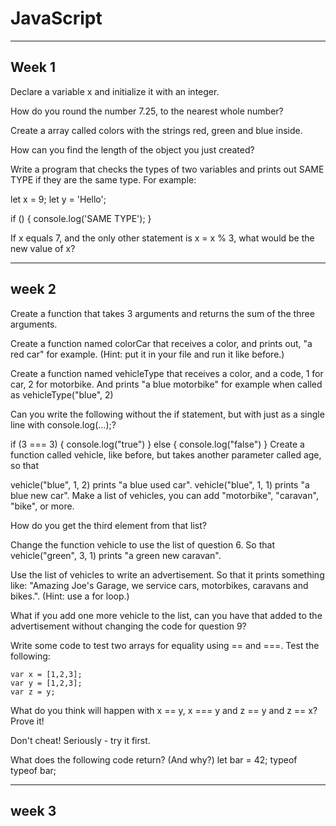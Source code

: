 # JavaScript
--------------------------------------------------------------------------------------------------------------------------
Week 1
-------------------------------------------------------------------------------------------------------------------------
Declare a variable x and initialize it with an integer.

How do you round the number 7.25, to the nearest whole number?

Create a array called colors with the strings red, green and blue inside.

How can you find the length of the object you just created?

Write a program that checks the types of two variables and prints out SAME TYPE if they are the same type. For example:

let x = 9; let y = 'Hello';

if () { console.log('SAME TYPE'); }

If x equals 7, and the only other statement is x = x % 3, what would be the new value of x?

--------------------------------------------------------------------------------------------------------------------------
week 2
--------------------------------------------------------------------------------------------------------------------------


Create a function that takes 3 arguments and returns the sum of the three arguments.

Create a function named colorCar that receives a color, and prints out, "a red car" for example. (Hint: put it in your file and run it like before.)

Create a function named vehicleType that receives a color, and a code, 1 for car, 2 for motorbike. And prints "a blue motorbike" for example when called as vehicleType("blue", 2)

Can you write the following without the if statement, but with just as a single line with console.log(...);?

if (3 === 3) {
    console.log("true")
} else {
    console.log("false")
}
Create a function called vehicle, like before, but takes another parameter called age, so that

vehicle("blue", 1, 2) prints "a blue used car".
vehicle("blue", 1, 1) prints "a blue new car".
Make a list of vehicles, you can add "motorbike", "caravan", "bike", or more.

How do you get the third element from that list?

Change the function vehicle to use the list of question 6. So that vehicle("green", 3, 1) prints "a green new caravan".

Use the list of vehicles to write an advertisement. So that it prints something like: "Amazing Joe's Garage, we service cars, motorbikes, caravans and bikes.". (Hint: use a for loop.)

What if you add one more vehicle to the list, can you have that added to the advertisement without changing the code for question 9?

Write some code to test two arrays for equality using == and ===. Test the following:

    var x = [1,2,3];
    var y = [1,2,3];
    var z = y;
What do you think will happen with x == y, x === y and z == y and z == x? Prove it!

Don't cheat! Seriously - try it first.

What does the following code return? (And why?)
let bar = 42; 
typeof typeof bar;

-----------------------------------------------------------------------------------------------------------------------------
week 3
---------------------------------------------------------------------------------------------------------------------------
